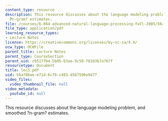 ```yaml
---
content_type: resource
description: This resource discusses about the language modeling problem, and smoothed
  ?n-gram? estimates.
file: /courses/6-864-advanced-natural-language-processing-fall-2005/56a788aee71d6c78c483d3b7596e9477_lec3.pdf
file_type: application/pdf
learning_resource_types:
- Lecture Notes
license: https://creativecommons.org/licenses/by-nc-sa/4.0/
ocw_type: OCWFile
parent_title: Lecture Notes
parent_type: CourseSection
parent_uid: c9517f64-5b05-b3ae-9c50-78103b7a76ff
resourcetype: Document
title: lec3.pdf
uid: 56a788ae-e71d-6c78-c483-d3b7596e9477
video_files:
  video_thumbnail_file: null
video_metadata:
  youtube_id: null
---
```

This resource discusses about the language modeling problem, and smoothed ?n-gram? estimates.